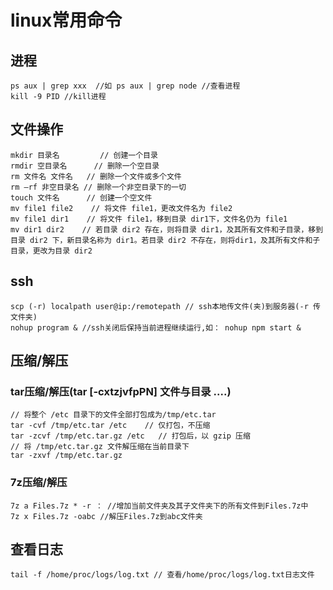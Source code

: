 # linux常用命令

## 进程
```
ps aux | grep xxx  //如 ps aux | grep node //查看进程
kill -9 PID //kill进程
```

## 文件操作
```
mkdir 目录名         // 创建一个目录
rmdir 空目录名      // 删除一个空目录
rm 文件名 文件名   // 删除一个文件或多个文件
rm –rf 非空目录名 // 删除一个非空目录下的一切
touch 文件名      // 创建一个空文件
mv file1 file2    // 将文件 file1，更改文件名为 file2
mv file1 dir1    // 将文件 file1，移到目录 dir1下，文件名仍为 file1
mv dir1 dir2    // 若目录 dir2 存在，则将目录 dir1，及其所有文件和子目录，移到目录 dir2 下，新目录名称为 dir1。若目录 dir2 不存在，则将dir1，及其所有文件和子目录，更改为目录 dir2
```

## ssh
```
scp (-r) localpath user@ip:/remotepath // ssh本地传文件(夹)到服务器(-r 传文件夹)
nohup program & //ssh关闭后保持当前进程继续运行,如： nohup npm start & 
```

## 压缩/解压

### tar压缩/解压(tar [-cxtzjvfpPN] 文件与目录 ....)
```
// 将整个 /etc 目录下的文件全部打包成为/tmp/etc.tar
tar -cvf /tmp/etc.tar /etc    // 仅打包，不压缩
tar -zcvf /tmp/etc.tar.gz /etc   // 打包后，以 gzip 压缩
// 将 /tmp/etc.tar.gz 文件解压缩在当前目录下
tar -zxvf /tmp/etc.tar.gz
```

### 7z压缩/解压
```
7z a Files.7z * -r ： //增加当前文件夹及其子文件夹下的所有文件到Files.7z中
7z x Files.7z -oabc //解压Files.7z到abc文件夹
```

## 查看日志
```
tail -f /home/proc/logs/log.txt // 查看/home/proc/logs/log.txt日志文件
```